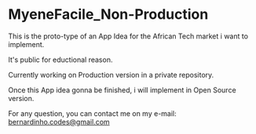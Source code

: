# MyeneFacile_Non-Production

This is the proto-type of an App Idea for the African Tech market i want to implement.

It's public for eductional reason.

Currently working on Production version in a private repository.

Once this App idea gonna be finished, i will implement in Open Source version.

For any question, you can contact me on my e-mail: bernardinho.codes@gmail.com

